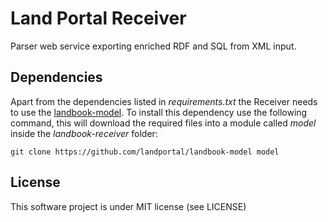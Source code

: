 Land Portal Receiver
====================
Parser web service exporting enriched RDF and SQL from XML input.

Dependencies
------------
Apart from the dependencies listed in *requirements.txt* the Receiver needs to use the [landbook-model](https://github.com/landportal/landbook-model). To install this dependency use the following command, this will download the required files into a module called *model* inside the *landbook-receiver* folder:  
    
    git clone https://github.com/landportal/landbook-model model

License
-------
This software project is under MIT license (see LICENSE)

